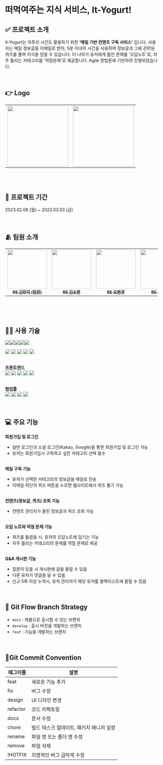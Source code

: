 # 떠먹여주는 지식 서비스, It-Yogurt!

## ✅ 프로젝트 소개

 It-Yogurt는 자투리 시간도 활용하기 위한 **‘메일 기반 컨텐츠 구독 서비스’** 입니다. 사용자는 매일 정보글을 이메일로 받아, 5분 이내의 시간을 사용하여 정보글과 그에 관련된 퀴즈를 풀며 지식을 얻을 수 있습니다. 더 나아가 유저에게 틀린 문제를 '오답노트'로, 자주 틀리는 카테고리를 '약점문제'로 제공합니다. Agile 방법론에 기반하여 진행되었습니다. <br><br><br>
 
## 👉 Logo
<div align="center">
  <table>
    <tbody>
      <tr>
        <td align="center"><a href="https://github.com/mjkim856">
          <img src="https://user-images.githubusercontent.com/107450834/227162720-f948933c-b177-4f42-91e7-a9f9b8413a7b.png" width="200px;" alt=""/><br />
        </td>
        <td align="center"><a href="https://github.com/kimsohyeon67">
          <img src="https://user-images.githubusercontent.com/107450834/227162789-0834f446-df80-4853-8427-e31e1e2450d3.png" width="200px;" alt=""/><br />
        </td>      
       <tr/>
    </tbody>
  </table>
</div>
<br><br>

## 📅 프로젝트 기간

2023.02.06 (월) ~ 2023.03.03 (금)
<br><br><br>

## 🫂 팀원 소개
<div align="center">
  <table>
    <tbody>
      <tr>
        <td align="center"><a href="https://github.com/mjkim856">
          <img src="https://user-images.githubusercontent.com/107450834/227162635-c73d65ee-df90-4f1d-b78a-fb632aae4bc3.png" width="130px;" alt=""/><br />
          <sub><b>BE 김민지 (팀장)</b></sub></a><br />
        </td>
        <td align="center"><a href="https://github.com/kimsohyeon67">
          <img src="https://user-images.githubusercontent.com/107450834/227162678-322d9717-5d23-4c26-8030-326fa090aff2.png" width="130px;" alt=""/><br />
          <sub><b>BE 김소현</b></sub></a><br />
        </td>      
        <td align="center"><a href="https://github.com/HK153">
          <img src="https://user-images.githubusercontent.com/107450834/227162662-cd95233e-2ddd-4803-9b01-1b31b8bc419e.png" width="130px;" alt=""/><br />
          <sub><b>BE 오현경</b></sub></a><br />
        </td>
          <td align="center"><a href="https://github.com/thfastang401">
          <img src="https://user-images.githubusercontent.com/107450834/227162657-40a00b6f-db2f-4d26-99ff-9e2005a9b6b3.png" width="130px;" alt=""/><br />
          <sub><b>BE 홍한솔</b></sub></a><br />
        </td>
       <tr/>
    </tbody>
  </table>
</div>
<br><br><br>



## 👩‍💻 사용 기술
<img src="https://img.shields.io/badge/JAVA-007396?style=for-the-badge&logo=java&logoColor=white"><img src="https://img.shields.io/badge/SpringBoot-6DB33F?style=for-the-badge&logo=SpringBoot&logoColor=white"><img src="https://img.shields.io/badge/mysql-4479A1?style=for-the-badge&logo=mysql&logoColor=white"><img src="https://img.shields.io/badge/mariaDB-003545?style=for-the-badge&logo=mariaDB&logoColor=white"><img src="https://img.shields.io/badge/jenkins-D24939?style=for-the-badge&logo=Jenkins&logoColor=white"> 

<img src="https://img.shields.io/badge/aws-246F3E?style=for-the-badge&logo=amazonaws&logoColor=white">  <img src="https://img.shields.io/badge/aws ec2-FF9960?style=for-the-badge&logo=amazonec2&logoColor=white">  <img src="https://img.shields.io/badge/aws ses-232F3E?style=for-the-badge&logo=mail.ru&logoColor=white"> <img src="https://img.shields.io/badge/aws rds-527FFF?style=for-the-badge&logo=amazonrds&logoColor=white"> <img src="https://img.shields.io/badge/aws route53-56B366?style=for-the-badge&logo=amazonaws&logoColor=white">  <br><br>


**프론트엔드**<br>
<img src="https://img.shields.io/badge/html-E34F26?style=for-the-badge&logo=html5&logoColor=white">  <img src="https://img.shields.io/badge/css-1572B6?style=for-the-badge&logo=css3&logoColor=white">  <img src="https://img.shields.io/badge/javascript-F7DF1E?style=for-the-badge&logo=javascript&logoColor=black">  <img src="https://img.shields.io/badge/jquery-0769AD?style=for-the-badge&logo=jquery&logoColor=white"> <img src="https://img.shields.io/badge/bootstrap-7952B3?style=for-the-badge&logo=bootstrap&logoColor=white">    <br><br>

**협업툴**<br>
<img src="https://img.shields.io/badge/github-181717?style=for-the-badge&logo=github&logoColor=white"> <img src="https://img.shields.io/badge/notion-181717?style=for-the-badge&logo=notion&logoColor=white"> <img src="https://img.shields.io/badge/slack-4A154B?style=for-the-badge&logo=slack&logoColor=white"> <img src="https://img.shields.io/badge/erdcloud-3C72B9?style=for-the-badge&logo=Cloudways&logoColor=white"> <br><br><br>


## 💻 주요 기능
**회원가입 및 로그인**
- 일반 로그인과 소셜 로그인(Kakao, Google)을 통한 회원가입 및 로그인 가능
- 유저는 회원가입시 구독하고 싶은 카테고리 선택 필수 <br> <br>

**메일 구독 기능**
- 유저가 선택한 카테고리의 정보글을  메일로 전송
- 이메일 하단의 퀴즈 버튼을 누르면 웹사이트에서 퀴즈 풀기 가능<br> <br>

**컨텐츠(정보글, 퀴즈) 조회 기능**
- 컨텐츠 관리자가 올린 정보글과 퀴즈 조회 가능<br> <br>

**오답 노트와 약점 문제 기능**
- 퀴즈를 틀렸을 시, 유저의 오답노트에 담기는 기능
- 자주 틀리는 카테고리의 문제를 약점 문제로 제공<br> <br>

**Q&A 게시판 기능**
- 질문이 있을 시 게시판에 글을 올릴 수 있음
- 다른 유저가 댓글을 달 수 있음
- 신고 5회 이상 누적시, 유저 관리자가 해당 유저를 블랙리스트에 올릴 수 있음<br> <br><br>



## 🔀  Git Flow Branch Strategy

-   `main`  : 제품으로 출시할 수 있는 브랜치
-   `develop`  : 출시 버전을 개발하는 브랜치
-   `feat`  : 기능을 개발하는 브랜치<br><br><br>


## 📌Git Commit Convention

|태그이름|설명|
|--|--|
|feat|새로운 기능 추가|
|fix|버그 수정|
|design|UI 디자인 변경|
|refactor|코드 리팩토링|
|docs|문서 수정|
|chore|빌드 테스크 업데이트, 패키지 매니저 설정|
|rename|파일 명 또는 폴더 명 수정|
|remove|파일 삭제|
|!HOTFIX|치명적인 버그 급하게 수정|
